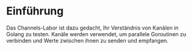 # Einführung

Das Channels-Labor ist dazu gedacht, Ihr Verständnis von Kanälen in Golang zu testen. Kanäle werden verwendet, um parallele Goroutinen zu verbinden und Werte zwischen ihnen zu senden und empfangen.
